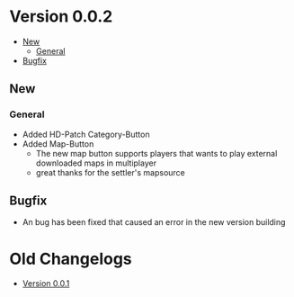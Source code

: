 # Version 0.0.2

  - [New](#new)
    - [General](#general)
  - [Bugfix](#bugfix)

## New

### General

* Added HD-Patch Category-Button
* Added Map-Button
  * The new map button supports players that wants to play external downloaded maps in multiplayer
  * great thanks for the settler's mapsource

## Bugfix

* An bug has been fixed that caused an error in the new version building

# Old Changelogs

* [Version 0.0.1][v0.0.1]

[v0.0.1]: Changelogs/v0.0.1.md
